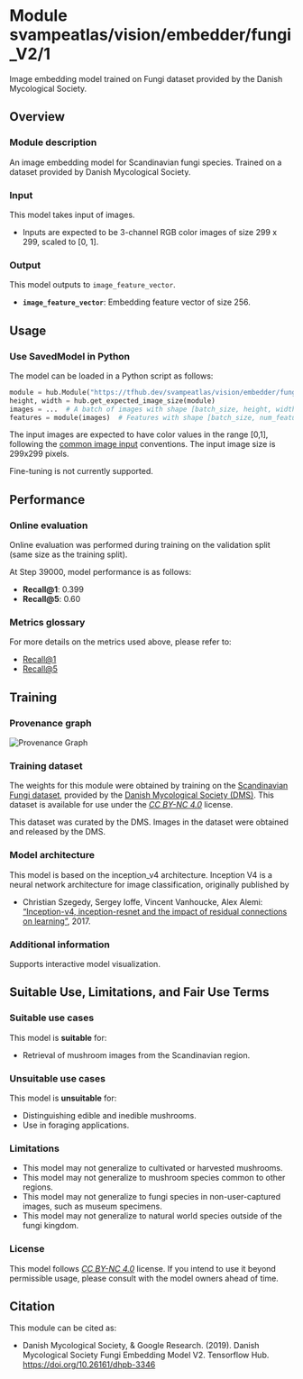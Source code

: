 # Module svampeatlas/vision/embedder/fungi_V2/1
Image embedding model trained on Fungi dataset provided by the Danish
Mycological Society.

<!-- module-type: image-feature-vector -->
<!-- network-architecture: Inception V4 -->
<!-- fine-tunable: false -->
<!-- format: hub -->
<!-- interactive-model-name: mushroom_recognizer_v2 -->
<!-- license: CC-BY-NC-4.0 -->

## Overview

### Module description

An image embedding model for Scandinavian fungi species. Trained on a dataset
provided by Danish Mycological Society.

### Input

This model takes input of images.

*   Inputs are expected to be 3-channel RGB color images of size 299 x 299,
    scaled to [0, 1].

### Output

This model outputs to `image_feature_vector`.

*   **`image_feature_vector`**: Embedding feature vector of size 256.

## Usage

### Use SavedModel in Python

The model can be loaded in a Python script as follows:

```python
module = hub.Module("https://tfhub.dev/svampeatlas/vision/embedder/fungi_V2/1")
height, width = hub.get_expected_image_size(module)
images = ...  # A batch of images with shape [batch_size, height, width, 3].
features = module(images)  # Features with shape [batch_size, num_features].
```

The input images are expected to have color values in the range [0,1], following
the
[common image input](https://www.tensorflow.org/hub/common_signatures/images#input)
conventions. The input image size is 299x299 pixels.

Fine-tuning is not currently supported.

## Performance

### Online evaluation

Online evaluation was performed during training on the validation split (same
size as the training split).

At Step 39000, model performance is as follows:

*   **Recall@1**: 0.399
*   **Recall@5**: 0.60

### Metrics glossary

For more details on the metrics used above, please refer to:

*   [Recall@1](https://www.tensorflow.org/api_docs/python/tf/compat/v1/metrics/recall_at_k)
*   [Recall@5](https://www.tensorflow.org/api_docs/python/tf/compat/v1/metrics/recall_at_k)

## Training

### Provenance graph

![Provenance Graph](https://www.gstatic.com/aihub/tfhub/provenance_graphs/fungiv2_public.svg)


### Training dataset

The weights for this module were obtained by training on the
[Scandinavian Fungi dataset](https://www.gbif.org/dataset/84d26682-f762-11e1-a439-00145eb45e9a),
provided by the [Danish Mycological Society (DMS)](http://www.svampe.dk/). This
dataset is available for use under the
*[CC BY-NC 4.0](https://creativecommons.org/licenses/by-nc/4.0/)* license.

This dataset was curated by the DMS. Images in the dataset were obtained and
released by the DMS.

### Model architecture

This model is based on the inception_v4 architecture. Inception V4 is a neural
network architecture for image classification, originally published by

*   Christian Szegedy, Sergey Ioffe, Vincent Vanhoucke, Alex Alemi:
    [“Inception-v4, inception-resnet and the impact of residual connections on
    learning”](https://arxiv.org/abs/1602.07261), 2017.

### Additional information

Supports interactive model visualization.

## Suitable Use, Limitations, and Fair Use Terms

### Suitable use cases

This model is **suitable** for:

*   Retrieval of mushroom images from the Scandinavian region.

### Unsuitable use cases

This model is **unsuitable** for:

*   Distinguishing edible and inedible mushrooms.
*   Use in foraging applications.

### Limitations

*   This model may not generalize to cultivated or harvested mushrooms.
*   This model may not generalize to mushroom species common to other regions.
*   This model may not generalize to fungi species in non-user-captured images,
    such as museum specimens.
*   This model may not generalize to natural world species outside of the fungi
    kingdom.

### License

This model follows
*[CC BY-NC 4.0](https://creativecommons.org/licenses/by-nc/4.0/)* license. If
you intend to use it beyond permissible usage, please consult with the model
owners ahead of time.

## Citation
This module can be cited as:

*   Danish Mycological Society, & Google Research. (2019). Danish Mycological
    Society Fungi Embedding Model V2. Tensorflow Hub.
    https://doi.org/10.26161/dhpb-3346
